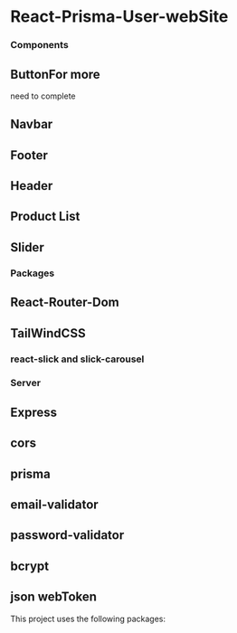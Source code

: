 # React-Prisma-User-webSite

### Components

## ButtonFor more
need to complete
## Navbar

## Footer

## Header

## Product List

## Slider


### Packages

## React-Router-Dom

## TailWindCSS

### react-slick and slick-carousel

### Server

## Express

## cors

## prisma

## email-validator

## password-validator

## bcrypt

## json webToken


This project uses the following packages:
